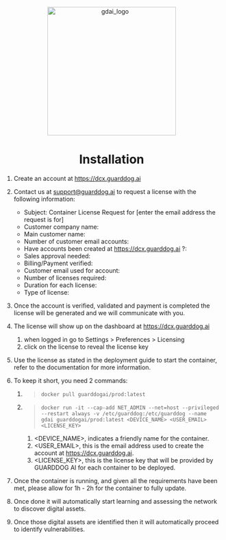 <p align="center">
    <img src="https://guarddog.ai/wp-content/uploads/2024/03/purple-logo.png" alt="gdai_logo" width="300"/>
</p>

<h1 align="center">Installation</h1>



1. Create an account at https://dcx.guarddog.ai

2. Contact us at support@guarddog.ai to request a license with the following information:
    - Subject: Container License Request for [enter the email address the request is for]    
    - Customer company name:  
    - Main customer name: 
    - Number of customer email accounts: 
    - Have accounts been created at https://dcx.guarddog.ai ?: 
    - Sales approval needed:
    - Billing/Payment verified: 
    - Customer email used for account: 
    - Number of licenses required: 
    - Duration for each license: 
    - Type of license: 

3. Once the account is verified, validated and payment is completed the license will be generated and we will communicate with you.

4. The license will show up on the dashboard at https://dcx.guarddog.ai 
   1. when logged in go to Settings > Preferences > Licensing
   2. click on the license to reveal the license key

5. Use the license as stated in the deployment guide to start the container, refer to the documentation for more information.

6. To keep it short, you need 2 commands:
   1. >```docker pull guarddogai/prod:latest```
   2. >```docker run -it --cap-add NET_ADMIN --net=host --privileged --restart always -v /etc/guarddog:/etc/guarddog --name gdai guarddogai/prod:latest <DEVICE_NAME> <USER_EMAIL> <LICENSE_KEY>```
      1. <DEVICE_NAME>, indicates a friendly name for the container. 
      2. <USER_EMAIL>, this is the email address used to create the account at https://dcx.guarddog.ai.
      3. <LICENSE_KEY>, this is the license key that will be provided by GUARDDOG AI for each container to be deployed. 

7. Once the container is running, and given all the requirements have been met, please allow for 1h - 2h for the container to fully update. 

8. Once done it will automatically start learning and assessing the network to discover digital assets.

9. Once those digital assets are identified then it will automatically proceed to identify vulnerabilities.